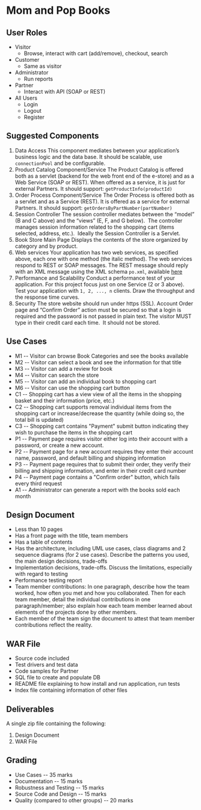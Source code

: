 # Mom and Pop Books

## User Roles
- Visitor
	- Browse, interact with cart (add/remove), checkout, search
- Customer
	- Same as visitor
- Administrator
	- Run reports
- Partner
	- Interact with API (SOAP or REST)
- All Users
	- Login
	- Logout
	- Register

## Suggested Components
1. Data Access
	This component mediates between your application’s business logic and the data base. It should be scalable, use `connectionPool` and be configurable.
2. Product Catalog Component/Service
	The Product Catalog is offered both as a servlet (backend for the web front end of the e-store) and as a Web Service (SOAP or REST). When offered as a service, it is just for external Partners. It should support: `getProductInfo(productId)`
3. Order Process Component/Service
	The Order Process is offered both as a servlet and as a Service (REST). It is offered as a service for external Partners. It should support: `getOrdersByPartNumber(partNumber)`
4. Session Controller
	The session controller mediates between the “model” (B and C above) and the “views” (E, F, and G below).  The controller manages session information related to the shopping cart (items selected, address, etc.).  Ideally the Session Controller is a Servlet.
5. Book Store Main Page
	Displays the contents of the store organized by category and by product. 
6. Web services
	Your application has two web services, as specified above, each one with one method (the italic method). The web services respond to REST or SOAP messages. The REST message should reply with an XML message using the XML schema `po.xml`, available [here](http://www.w3.org/TR/xmlschema-0/)
7. Performance and Scalability
	Conduct a performance test of your application. For this project focus just on one Service (2 or 3 above). Test your application with `1, 2, ..., n` clients. Draw the throughput and the response time curves.
8. Security
	The store website should run under https (SSL). Account Order page and “Confirm Order” action must be secured so that a login is required and the password is not passed in plain text. The visitor MUST type in their credit card each time.  It should not be stored.

## Use Cases
- M1 -- Visitor can browse Book Categories and see the books available
- M2 -- Visitor can select a book and see the information for that title
- M3 -- Visitor can add a review for book
- M4 -- Visitor can search the store
- M5 -- Visitor can add an individual book to shopping cart
- M6 -- Visitor can use the shopping cart button
- C1 -- Shopping cart has a view view of all the items in the shopping basket and their information (price, etc.)
- C2 -- Shopping cart supports removal individual items from the shopping cart or increase/decrease the quantity (while doing so, the total bill is updated)
- C3 -- Shopping cart contains "Payment" submit button indicating they wish to purchase the items in the shopping cart
- P1 -- Payment page requires visitor either log into their account with a password, or create a new account.
- P2 -- Payment page for a new account requires they enter their account name, password, and default billing and shipping information
- P3 -- Payment page requires that to submit their order, they verify their billing and shipping information, and enter in their credit card number
- P4 -- Payment page contains a "Confirm order" button, which fails every third request
- A1 -- Administrator can generate a report with the books sold each month

## Design Document
- Less than 10 pages
- Has a front page with the title, team members
- Has a table of contents
- Has the architecture, including UML use cases, class diagrams and 2 sequence diagrams (for 2 use cases). Describe the patterns you used, the main design decisions, trade-offs
- Implementation decisions, trade-offs. Discuss the limitations, especially with regard to testing
- Performance testing report
- Team member contributions: In one paragraph, describe how the team worked, how often you met and how you collaborated. Then for each team member, detail the individual contributions in one paragraph/member; also explain how each team member learned about elements of the projects done by other members.
- Each member of the team sign the document to attest that team member contributions reflect the reality.

## WAR File
- Source code included
- Test drivers and test data
- Code samples for Partner
- SQL file to create and populate DB
- README file explaining to how install and run application, run tests
- Index file containing information of other files

## Deliverables
A single zip file containing the following:
1. Design Document
2. WAR File

## Grading
* Use Cases -- 35 marks
* Documentation -- 15 marks
* Robustness and Testing -- 15 marks
* Source Code and Design -- 15 marks
* Quality (compared to other groups) -- 20 marks
